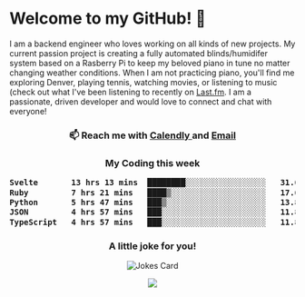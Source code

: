 <h1> Welcome to my GitHub! 👋 </h1>


  I am a backend engineer who loves working on all kinds of new projects. My current passion project is creating a fully automated blinds/humidifer system based on a Rasberry Pi to keep my beloved piano in tune no matter changing weather conditions. When I am not practicing piano, you'll find me exploring Denver, playing tennis, watching movies, or listening to music (check out what I've been listening to recently on [Last.fm](https://www.last.fm/user/mballa000). I am a passionate, driven developer and would love to connect and chat with everyone!

<h3 align = "center"> 📫 Reach me with <a href = "https://calendly.com/msbrandt00/30min"> Calendly </a> and <a href="mailto:msbrandt00@gmail.com">Email</a> 
 </h3>


 
<div align = "center"
[![Anurag's GitHub stats](https://github-readme-stats.vercel.app/api?username=mbrandt00)](https://github.com/anuraghazra/github-readme-stats)
          </div>
<h3 align="center">
  My Coding this week
<!--START_SECTION:waka-->

```txt
Svelte       13 hrs 13 mins  ████████░░░░░░░░░░░░░░░░░   31.67 %
Ruby         7 hrs 21 mins   ████▒░░░░░░░░░░░░░░░░░░░░   17.62 %
Python       5 hrs 47 mins   ███▒░░░░░░░░░░░░░░░░░░░░░   13.85 %
JSON         4 hrs 57 mins   ███░░░░░░░░░░░░░░░░░░░░░░   11.87 %
TypeScript   4 hrs 57 mins   ███░░░░░░░░░░░░░░░░░░░░░░   11.85 %
```

<!--END_SECTION:waka-->

### A little joke for you!

![Jokes Card](https://readme-jokes.vercel.app/api?hideBorder)

<a href="https://www.linkedin.com/in/mbrandt00/"><img src="https://img.shields.io/badge/linkedin-%230077B5.svg?&style=for-the-badge&logo=linkedin&logoColor=white" /></a>
